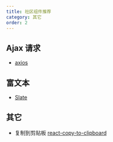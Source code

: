```yaml
---
title: 社区组件推荐
category: 其它
order: 2
---
```


## Ajax 请求

* [axios](https://github.com/axios/axios)

## 富文本

* [Slate](https://github.com/ianstormtaylor/slate)

## 其它

* 复制到剪贴板 [react-copy-to-clipboard](https://github.com/nkbt/react-copy-to-clipboard)
